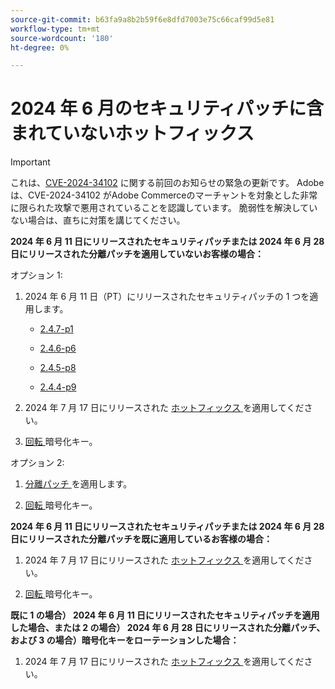 ```yaml
---
source-git-commit: b63fa9a8b2b59f6e8dfd7003e75c66caf99d5e81
workflow-type: tm+mt
source-wordcount: '180'
ht-degree: 0%

---
```

# 2024 年 6 月のセキュリティパッチに含まれていないホットフィックス

>[!IMPORTANT]
>
>これは、[CVE-2024-34102](https://nvd.nist.gov/vuln/detail/CVE-2024-34102) に関する前回のお知らせの緊急の更新です。 Adobeは、CVE-2024-34102 がAdobe Commerceのマーチャントを対象とした非常に限られた攻撃で悪用されていることを認識しています。 脆弱性を解決していない場合は、直ちに対策を講じてください。

**2024 年 6 月 11 日にリリースされたセキュリティパッチまたは 2024 年 6 月 28 日にリリースされた分離パッチを適用していないお客様の場合：**

オプション 1:

1. 2024 年 6 月 11 日（PT）にリリースされたセキュリティパッチの 1 つを適用します。

   * [2.4.7-p1](https://experienceleague.adobe.com/en/docs/commerce-operations/release/notes/security-patches/2-4-7-patches#adobe-commerce-247-p1)

   * [2.4.6-p6](https://experienceleague.adobe.com/en/docs/commerce-operations/release/notes/security-patches/2-4-6-patches#adobe-commerce-246-p6)

   * [2.4.5-p8](https://experienceleague.adobe.com/en/docs/commerce-operations/release/notes/security-patches/2-4-5-patches#adobe-commerce-245-p8)

   * [2.4.4-p9](https://experienceleague.adobe.com/en/docs/commerce-operations/release/notes/security-patches/2-4-4-patches#adobe-commerce-244-p9)

1. 2024 年 7 月 17 日にリリースされた [ ホットフィックス ](https://experienceleague.adobe.com/en/docs/commerce-knowledge-base/kb/troubleshooting/known-issues-patches-attached/security-update-available-for-adobe-commerce-apsb24-40-revised-to-include-isolated-patch-for-cve-2024-34102) を適用してください。

1. [ 回転 ](https://experienceleague.adobe.com/en/docs/commerce-admin/systems/security/encryption-key) 暗号化キー。

オプション 2:

1. [ 分離パッチ ](https://experienceleague.adobe.com/en/docs/commerce-knowledge-base/kb/troubleshooting/known-issues-patches-attached/security-update-available-for-adobe-commerce-apsb24-40-revised-to-include-isolated-patch-for-cve-2024-34102) を適用します。

1. [ 回転 ](https://experienceleague.adobe.com/en/docs/commerce-admin/systems/security/encryption-key) 暗号化キー。

**2024 年 6 月 11 日にリリースされたセキュリティパッチまたは 2024 年 6 月 28 日にリリースされた分離パッチを既に適用しているお客様の場合：**

1. 2024 年 7 月 17 日にリリースされた [ ホットフィックス ](https://experienceleague.adobe.com/en/docs/commerce-knowledge-base/kb/troubleshooting/known-issues-patches-attached/security-update-available-for-adobe-commerce-apsb24-40-revised-to-include-isolated-patch-for-cve-2024-34102) を適用してください。

1. [ 回転 ](https://experienceleague.adobe.com/en/docs/commerce-admin/systems/security/encryption-key) 暗号化キー。

**既に 1 の場合） 2024 年 6 月 11 日にリリースされたセキュリティパッチを適用した場合、または 2 の場合） 2024 年 6 月 28 日にリリースされた分離パッチ、および 3 の場合）暗号化キーをローテーションした場合：**
 
1. 2024 年 7 月 17 日にリリースされた [ ホットフィックス ](https://experienceleague.adobe.com/en/docs/commerce-knowledge-base/kb/troubleshooting/known-issues-patches-attached/security-update-available-for-adobe-commerce-apsb24-40-revised-to-include-isolated-patch-for-cve-2024-34102) を適用してください。
